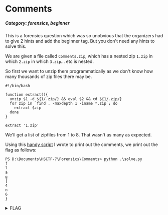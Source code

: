# Comments

##### Category: forensics, beginner

This is a forensics question which was so unobvious that the organizers had to give 2 hints and add the beginner tag. But you don't need any hints to solve this.

We are given a file called `Comments.zip`, which has a nested zip `1.zip` in which `2.zip` in which `3.zip`... etc is nested.

So first we want to unzip them programmatically as we don't know how many thousands of zip files there may be.

```
#!/bin/bash

function extract(){
  unzip $1 -d ${1/.zip/} && eval $2 && cd ${1/.zip/}
  for zip in `find . -maxdepth 1 -iname *.zip`; do
    extract $zip 
  done
}

extract '1.zip'
```

We'll get a list of zipfiles from 1 to 8. That wasn't as many as expected.

Using this [handy script](solve.py) I wrote to print out the comments, we print out the flag as follows:     
```
PS D:\Documents\HSCTF-7\Forensics\Comments> python .\solve.py
f
l
a
g
{
4
n
6
}
```

<details>
    <summary>FLAG</summary>

    flag{4n6}
    
</details>
